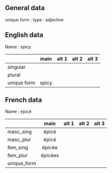 ## General data

unique form :
type : adjective

## English data

Name : spicy

|             | main  | alt 1 | alt 2 | alt 3 |
| :---------- | :---: | :---: | :---: | ----- |
| singular    |       |       |       |       |
| plural      |       |       |       |       |
| unique form | spicy |       |       |       |

## French data

Name : épicé

|             |  main   | alt 1 | alt 2 | alt 3 |
| :---------- | :-----: | :---: | :---: | :---: |
| masc_sing   |  épicé  |       |       |       |
| masc_plur   |  épicé  |       |       |       |
| fem_sing    | épicée  |       |       |       |
| fem_plur    | épicées |       |       |       |
| unique_form |         |       |       |       |


